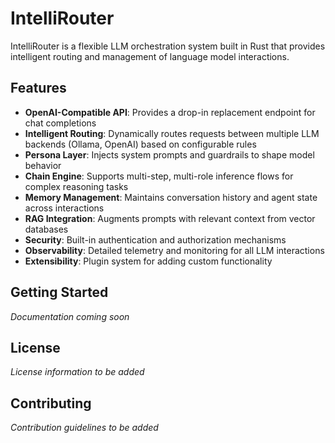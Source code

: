 # IntelliRouter

IntelliRouter is a flexible LLM orchestration system built in Rust that provides intelligent routing and management of language model interactions.

## Features

- **OpenAI-Compatible API**: Provides a drop-in replacement endpoint for chat completions
- **Intelligent Routing**: Dynamically routes requests between multiple LLM backends (Ollama, OpenAI) based on configurable rules
- **Persona Layer**: Injects system prompts and guardrails to shape model behavior
- **Chain Engine**: Supports multi-step, multi-role inference flows for complex reasoning tasks
- **Memory Management**: Maintains conversation history and agent state across interactions
- **RAG Integration**: Augments prompts with relevant context from vector databases
- **Security**: Built-in authentication and authorization mechanisms
- **Observability**: Detailed telemetry and monitoring for all LLM interactions
- **Extensibility**: Plugin system for adding custom functionality

## Getting Started

*Documentation coming soon*

## License

*License information to be added*

## Contributing

*Contribution guidelines to be added*